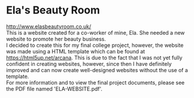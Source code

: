# Ela's Beauty Room
http://www.elasbeautyroom.co.uk/
<br />
This is a website created for a co-worker of mine, Ela. She needed a new website to promote her beauty business.
<br />
I decided to create this for my final college project, however, the website was made using a HTML template which can be found at https://html5up.net/arcana.
This is due to the fact that I was not yet fully confident in creating websites, however, since then I have definitely improved and can now create well-designed websites without the 
use of a template.
<br />
For more information and to view the final project documents, please see the PDF file named 'ELA-WEBSITE.pdf'.
